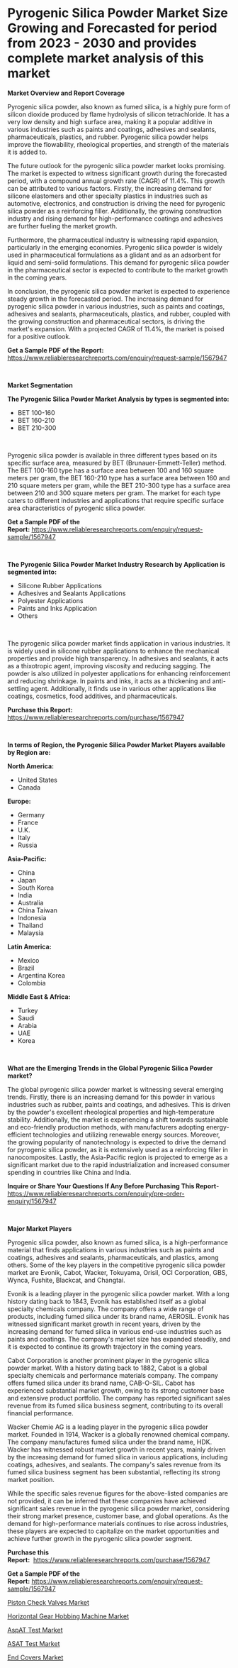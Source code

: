 <p><h1>Pyrogenic Silica Powder Market Size Growing and Forecasted for period from 2023 - 2030 and provides complete market analysis of this market</h1></p><p><strong>Market Overview and Report Coverage</strong></p>
<p><p>Pyrogenic silica powder, also known as fumed silica, is a highly pure form of silicon dioxide produced by flame hydrolysis of silicon tetrachloride. It has a very low density and high surface area, making it a popular additive in various industries such as paints and coatings, adhesives and sealants, pharmaceuticals, plastics, and rubber. Pyrogenic silica powder helps improve the flowability, rheological properties, and strength of the materials it is added to.</p><p>The future outlook for the pyrogenic silica powder market looks promising. The market is expected to witness significant growth during the forecasted period, with a compound annual growth rate (CAGR) of 11.4%. This growth can be attributed to various factors. Firstly, the increasing demand for silicone elastomers and other specialty plastics in industries such as automotive, electronics, and construction is driving the need for pyrogenic silica powder as a reinforcing filler. Additionally, the growing construction industry and rising demand for high-performance coatings and adhesives are further fueling the market growth.</p><p>Furthermore, the pharmaceutical industry is witnessing rapid expansion, particularly in the emerging economies. Pyrogenic silica powder is widely used in pharmaceutical formulations as a glidant and as an adsorbent for liquid and semi-solid formulations. This demand for pyrogenic silica powder in the pharmaceutical sector is expected to contribute to the market growth in the coming years.</p><p>In conclusion, the pyrogenic silica powder market is expected to experience steady growth in the forecasted period. The increasing demand for pyrogenic silica powder in various industries, such as paints and coatings, adhesives and sealants, pharmaceuticals, plastics, and rubber, coupled with the growing construction and pharmaceutical sectors, is driving the market's expansion. With a projected CAGR of 11.4%, the market is poised for a positive outlook.</p></p>
<p><strong>Get a Sample PDF of the Report:</strong> <a href="https://www.reliableresearchreports.com/enquiry/request-sample/1567947">https://www.reliableresearchreports.com/enquiry/request-sample/1567947</a></p>
<p>&nbsp;</p>
<p><strong>Market Segmentation</strong></p>
<p><strong>The Pyrogenic Silica Powder Market Analysis by types is segmented into:</strong></p>
<p><ul><li>BET 100-160</li><li>BET 160-210</li><li>BET 210-300</li></ul></p>
<p>&nbsp;</p>
<p><p>Pyrogenic silica powder is available in three different types based on its specific surface area, measured by BET (Brunauer-Emmett-Teller) method. The BET 100-160 type has a surface area between 100 and 160 square meters per gram, the BET 160-210 type has a surface area between 160 and 210 square meters per gram, while the BET 210-300 type has a surface area between 210 and 300 square meters per gram. The market for each type caters to different industries and applications that require specific surface area characteristics of pyrogenic silica powder.</p></p>
<p><strong>Get a Sample PDF of the Report:</strong>&nbsp;<a href="https://www.reliableresearchreports.com/enquiry/request-sample/1567947">https://www.reliableresearchreports.com/enquiry/request-sample/1567947</a></p>
<p>&nbsp;</p>
<p><strong>The Pyrogenic Silica Powder Market Industry Research by Application is segmented into:</strong></p>
<p><ul><li>Silicone Rubber Applications</li><li>Adhesives and Sealants Applications</li><li>Polyester Applications</li><li>Paints and Inks Application</li><li>Others</li></ul></p>
<p>&nbsp;</p>
<p><p>The pyrogenic silica powder market finds application in various industries. It is widely used in silicone rubber applications to enhance the mechanical properties and provide high transparency. In adhesives and sealants, it acts as a thixotropic agent, improving viscosity and reducing sagging. The powder is also utilized in polyester applications for enhancing reinforcement and reducing shrinkage. In paints and inks, it acts as a thickening and anti-settling agent. Additionally, it finds use in various other applications like coatings, cosmetics, food additives, and pharmaceuticals.</p></p>
<p><strong>Purchase this Report:</strong>&nbsp; <a href="https://www.reliableresearchreports.com/purchase/1567947">https://www.reliableresearchreports.com/purchase/1567947</a></p>
<p>&nbsp;</p>
<p><strong>In terms of Region, the Pyrogenic Silica Powder Market Players available by Region are:</strong></p>
<p>
    <p> <strong> North America: </strong>
        <ul>
            <li>United States</li>
            <li>Canada</li>
        </ul>
        </p> 
    <p> <strong> Europe: </strong>
        <ul>
            <li>Germany</li>
            <li>France</li>
            <li>U.K.</li>
            <li>Italy</li>
            <li>Russia</li>
        </ul>
        </p> 
    <p> <strong> Asia-Pacific: </strong>
        <ul>
            <li>China</li>
            <li>Japan</li>
            <li>South Korea</li>
            <li>India</li>
            <li>Australia</li>
            <li>China Taiwan</li>
            <li>Indonesia</li>
            <li>Thailand</li>
            <li>Malaysia</li>
        </ul>
        </p> 
    <p> <strong> Latin America: </strong>
        <ul>
            <li>Mexico</li>
            <li>Brazil</li>
            <li>Argentina Korea</li>
            <li>Colombia</li>
        </ul>
        </p> 
    <p> <strong> Middle East & Africa: </strong>
        <ul>
            <li>Turkey</li>
            <li>Saudi</li>
            <li>Arabia</li>
            <li>UAE</li>
            <li>Korea</li>
        </ul>
    </p>
    </p>
<p>&nbsp;</p>
<p><strong>What are the Emerging Trends in the Global Pyrogenic Silica Powder market?</strong></p>
<p><p>The global pyrogenic silica powder market is witnessing several emerging trends. Firstly, there is an increasing demand for this powder in various industries such as rubber, paints and coatings, and adhesives. This is driven by the powder's excellent rheological properties and high-temperature stability. Additionally, the market is experiencing a shift towards sustainable and eco-friendly production methods, with manufacturers adopting energy-efficient technologies and utilizing renewable energy sources. Moreover, the growing popularity of nanotechnology is expected to drive the demand for pyrogenic silica powder, as it is extensively used as a reinforcing filler in nanocomposites. Lastly, the Asia-Pacific region is projected to emerge as a significant market due to the rapid industrialization and increased consumer spending in countries like China and India.</p></p>
<p><strong>Inquire or Share Your Questions If Any Before Purchasing This Report</strong>- <a href="https://www.reliableresearchreports.com/enquiry/pre-order-enquiry/1567947">https://www.reliableresearchreports.com/enquiry/pre-order-enquiry/1567947</a></p>
<p>&nbsp;</p>
<p><strong>Major Market Players</strong></p>
<p><p>Pyrogenic silica powder, also known as fumed silica, is a high-performance material that finds applications in various industries such as paints and coatings, adhesives and sealants, pharmaceuticals, and plastics, among others. Some of the key players in the competitive pyrogenic silica powder market are Evonik, Cabot, Wacker, Tokuyama, Orisil, OCI Corporation, GBS, Wynca, Fushite, Blackcat, and Changtai.</p><p>Evonik is a leading player in the pyrogenic silica powder market. With a long history dating back to 1843, Evonik has established itself as a global specialty chemicals company. The company offers a wide range of products, including fumed silica under its brand name, AEROSIL. Evonik has witnessed significant market growth in recent years, driven by the increasing demand for fumed silica in various end-use industries such as paints and coatings. The company's market size has expanded steadily, and it is expected to continue its growth trajectory in the coming years.</p><p>Cabot Corporation is another prominent player in the pyrogenic silica powder market. With a history dating back to 1882, Cabot is a global specialty chemicals and performance materials company. The company offers fumed silica under its brand name, CAB-O-SIL. Cabot has experienced substantial market growth, owing to its strong customer base and extensive product portfolio. The company has reported significant sales revenue from its fumed silica business segment, contributing to its overall financial performance.</p><p>Wacker Chemie AG is a leading player in the pyrogenic silica powder market. Founded in 1914, Wacker is a globally renowned chemical company. The company manufactures fumed silica under the brand name, HDK. Wacker has witnessed robust market growth in recent years, mainly driven by the increasing demand for fumed silica in various applications, including coatings, adhesives, and sealants. The company's sales revenue from its fumed silica business segment has been substantial, reflecting its strong market position.</p><p>While the specific sales revenue figures for the above-listed companies are not provided, it can be inferred that these companies have achieved significant sales revenue in the pyrogenic silica powder market, considering their strong market presence, customer base, and global operations. As the demand for high-performance materials continues to rise across industries, these players are expected to capitalize on the market opportunities and achieve further growth in the pyrogenic silica powder segment.</p></p>
<p><strong>Purchase this Report:</strong>&nbsp;&nbsp;<a href="https://www.reliableresearchreports.com/purchase/1567947">https://www.reliableresearchreports.com/purchase/1567947</a></p>
<p></p>
<p><strong>Get a Sample PDF of the Report:</strong>&nbsp;<a href="https://www.reliableresearchreports.com/enquiry/request-sample/1567947">https://www.reliableresearchreports.com/enquiry/request-sample/1567947</a></p>
<p><p><a href="https://www.linkedin.com/pulse/piston-check-valves-market-challenges-opportunities-growth-8h2ze/">Piston Check Valves Market</a></p><p><a href="https://www.linkedin.com/pulse/decoding-horizontal-gear-hobbing-machine-market-deep-dlide/">Horizontal Gear Hobbing Machine Market</a></p><p><a href="https://medium.com/@ulicesdoyle2023/aspat-test-market-size-growth-forecast-2023-2030-454b09a354dd">AspAT Test Market</a></p><p><a href="https://medium.com/@shaniekunze/asat-test-market-size-growth-forecast-2023-2030-a903755b705a">ASAT Test Market</a></p><p><a href="https://www.linkedin.com/pulse/end-covers-market-size-growth-forecast-from-2023-2030-yvhqe/">End Covers Market</a></p></p>